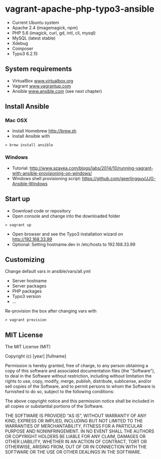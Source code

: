 # vagrant-apache-php-typo3-ansible

* Current Ubuntu system
* Apache 2.4 (imagemagick, npm)
* PHP 5.6 (imagick, curl, gd, intl, cli, mysql)
* MySQL (latest stable)
* Xdebug
* Composer
* Typo3 6.2.15

## System requirements

* VirtualBox www.virtualbox.org
* Vagrant www.vagrantup.com
* Ansible www.ansible.com (see next chapter)

## Install Ansible

### Mac OSX

* Install Homebrew http://brew.sh
* Install Ansible with
```
> brew install ansible
```

### Windows

* Tutorial: http://www.azavea.com/blogs/labs/2014/10/running-vagrant-with-ansible-provisioning-on-windows/
* Windows shell provisioning script: https://github.com/geerlingguy/JJG-Ansible-Windows

## Start up

* Download code or repository
* Open console and change into the downloaded folder

```
> vagrant up
```

* Open browser and see the Typo3 installation wizard on http://192.168.33.99
* Optional: Setting hostname.dev in /etc/hosts to 192.168.33.99

## Customizing

Change default vars in ansible/vars/all.yml
* Server hostname
* Server packages
* PHP packages
* Typo3 version
* ...

Re-provision the box after changing vars with

```
> vagrant provision
```


## MIT License

The MIT License (MIT)

Copyright (c) [year] [fullname]

Permission is hereby granted, free of charge, to any person obtaining a copy
of this software and associated documentation files (the "Software"), to deal
in the Software without restriction, including without limitation the rights
to use, copy, modify, merge, publish, distribute, sublicense, and/or sell
copies of the Software, and to permit persons to whom the Software is
furnished to do so, subject to the following conditions:

The above copyright notice and this permission notice shall be included in all
copies or substantial portions of the Software.

THE SOFTWARE IS PROVIDED "AS IS", WITHOUT WARRANTY OF ANY KIND, EXPRESS OR
IMPLIED, INCLUDING BUT NOT LIMITED TO THE WARRANTIES OF MERCHANTABILITY,
FITNESS FOR A PARTICULAR PURPOSE AND NONINFRINGEMENT. IN NO EVENT SHALL THE
AUTHORS OR COPYRIGHT HOLDERS BE LIABLE FOR ANY CLAIM, DAMAGES OR OTHER
LIABILITY, WHETHER IN AN ACTION OF CONTRACT, TORT OR OTHERWISE, ARISING FROM,
OUT OF OR IN CONNECTION WITH THE SOFTWARE OR THE USE OR OTHER DEALINGS IN THE
SOFTWARE.

